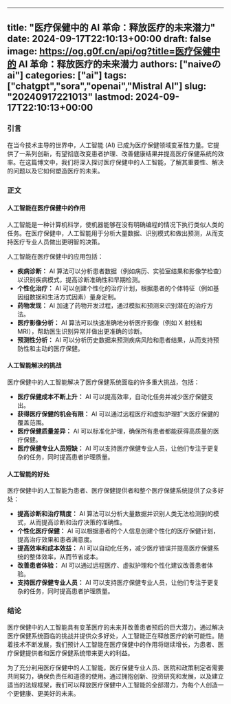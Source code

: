 
---
title: "医疗保健中的 AI 革命：释放医疗的未来潜力"
date: 2024-09-17T22:10:13+00:00
draft: false
image: https://og.g0f.cn/api/og?title=医疗保健中的 AI 革命：释放医疗的未来潜力
authors: ["naiveのai"]
categories: ["ai"]
tags: ["chatgpt","sora","openai","Mistral AI"]
slug: "20240917221013"
lastmod: 2024-09-17T22:10:13+00:00
---
### 引言

在当今技术主导的世界中，人工智能 (AI) 已成为医疗保健领域变革性力量。它提供了一系列创新，有望彻底改变患者护理、改善健康结果并提高医疗保健系统的效率。在这篇博文中，我们将深入探讨医疗保健中的人工智能，了解其重要性、解决的问题以及它如何塑造医疗的未来。

### 正文

#### 人工智能在医疗保健中的作用

人工智能是一种计算机科学，使机器能够在没有明确编程的情况下执行类似人类的任务。在医疗保健中，人工智能用于分析大量数据、识别模式和做出预测，从而支持医疗专业人员做出更明智的决策。

人工智能在医疗保健中的应用包括：

- **疾病诊断：** AI 算法可以分析患者数据（例如病历、实验室结果和影像学检查）以识别疾病模式，提高诊断准确性和早期检测。
- **个性化治疗：** AI 可以创建个性化的治疗计划，根据患者的个体特征（例如基因组数据和生活方式因素）量身定制。
- **药物发现：** AI 加速了药物开发过程，通过模拟和预测来识别潜在的治疗方法。
- **医疗影像分析：** AI 算法可以快速准确地分析医疗影像（例如 X 射线和 MRI），帮助医生识别异常并做出更准确的诊断。
- **预测性分析：** AI 可以分析历史数据来预测疾病风险和患者结果，从而支持预防性和主动的医疗保健。

#### 人工智能解决的挑战

医疗保健中的人工智能解决了医疗保健系统面临的许多重大挑战，包括：

- **医疗保健成本不断上升：** AI 可以提高效率，自动化任务并减少医疗保健支出。
- **获得医疗保健的机会有限：** AI 可以通过远程医疗和虚拟护理扩大医疗保健的覆盖范围。
- **医疗保健质量差异：** AI 可以标准化护理，确保所有患者都能获得高质量的医疗保健。
- **医疗保健专业人员短缺：** AI 可以支持医疗保健专业人员，让他们专注于更复杂的任务，同时提高患者护理质量。

#### 人工智能的好处

医疗保健中的人工智能为患者、医疗保健提供者和整个医疗保健系统提供了众多好处：

- **提高诊断和治疗精度：** AI 算法可以分析大量数据并识别人类无法检测到的模式，从而提高诊断和治疗决策的准确性。
- **个性化医疗保健：** AI 可以根据患者的个人信息创建个性化的医疗保健计划，提高治疗效果和患者满意度。
- **提高效率和成本效益：** AI 可以自动化任务，减少医疗错误并提高医疗保健系统的整体效率，从而节省成本。
- **改善患者体验：** AI 可以通过远程医疗、虚拟护理和个性化建议改善患者体验。
- **支持医疗保健专业人员：** AI 可以支持医疗保健专业人员，让他们专注于更复杂的任务，同时提高患者护理质量。

### 结论

医疗保健中的人工智能具有变革医疗的未来并改善患者预后的巨大潜力。通过解决医疗保健系统面临的挑战并提供众多好处，人工智能正在释放医疗的新可能性。随着技术不断发展，我们预计人工智能在医疗保健中的作用将继续增长，为患者、医疗保健提供者和医疗保健系统带来更大的利益。

为了充分利用医疗保健中的人工智能，医疗保健专业人员、医院和政策制定者需要共同努力，确保负责任和道德的使用。通过拥抱创新、投资研究和发展，以及建立适当的法规框架，我们可以释放医疗保健中人工智能的全部潜力，为每个人创造一个更健康、更美好的未来。